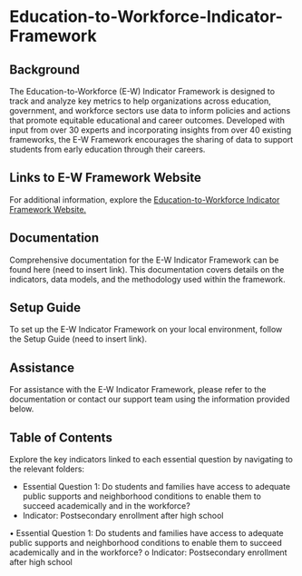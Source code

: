 # Education-to-Workforce-Indicator-Framework
## Background 
The Education-to-Workforce (E-W) Indicator Framework is designed to track and analyze key metrics to help organizations across education, government, and workforce sectors use data to inform policies and actions that promote equitable educational and career outcomes. Developed with input from over 30 experts and incorporating insights from over 40 existing frameworks, the E-W Framework encourages the sharing of data to support students from early education through their careers.
## Links to E-W Framework Website
For additional information, explore the <a href="https://educationtoworkforce.org/">Education-to-Workforce Indicator Framework Website.</a>
## Documentation
Comprehensive documentation for the E-W Indicator Framework can be found here (need to insert link). This documentation covers details on the indicators, data models, and the methodology used within the framework.
## Setup Guide
To set up the E-W Indicator Framework on your local environment, follow the Setup Guide (need to insert link).
## Assistance
For assistance with the E-W Indicator Framework, please refer to the documentation or contact our support team using the information provided below.
## Table of Contents
Explore the key indicators linked to each essential question by navigating to the relevant folders:
<ul>
  <li>Essential Question 1: Do students and families have access to adequate public supports and neighborhood conditions to enable them to succeed academically and in the workforce?
  <li>Indicator: Postsecondary enrollment after high school
</ul>
•	Essential Question 1: Do students and families have access to adequate public supports and neighborhood conditions to enable them to succeed academically and in the workforce?
o	Indicator: Postsecondary enrollment after high school
